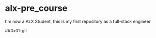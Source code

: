 # alx-pre_course
 I'm now a ALX Student, this is my first repository as a full-stack engineer
 
 
 
##0x01-git
